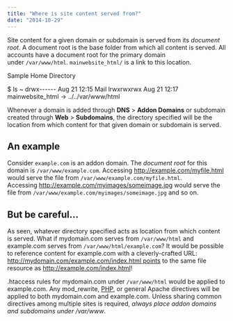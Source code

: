 ```yaml
---
title: "Where is site content served from?"
date: "2014-10-29"
---
```


Site content for a given domain or subdomain is served from its _document root_. A document root is the base folder from which all content is served. All accounts have a document root for the primary domain under `/var/www/html`. `mainwebsite_html/` is a link to this location.

Sample Home Directory

$ ls ~ drwx------ Aug 21 12:15 Mail lrwxrwxrwx Aug 21 12:17 mainwebsite\_html -> ../../var/www/html

Whenever a domain is added through **DNS** > **Addon Domains** or subdomain created through **Web** > **Subdomains**, the directory specified will be the location from which content for that given domain or subdomain is served.

## An example

Consider `example.com` is an addon domain. The _document root_ for this domain is `/var/www/example.com`. Accessing http://example.com/myfile.html would serve the file from `/var/www/example.com/myfile.html`. Accessing http://example.com/myimages/someimage.jpg would serve the file from `/var/www/example.com/myimages/someimage.jpg` and so on.

## But be careful...

As seen, whatever directory specified acts as location from which content is served. What if mydomain.com serves from `/var/www/html` and example.com serves from `/var/www/html/example.com`? It would be possible to reference content for example.com with a cleverly-crafted URL: http://mydomain.com/example.com/index.html points to the same file resource as http://example.com/index.html!

.htaccess rules for mydomain.com under `/var/www/html` would be applied to example.com. Any mod\_rewrite, [PHP](https://kb.apnscp.com/php/changing-php-settings/), or general Apache directives will be applied to both mydomain.com and example.com. Unless sharing common directives among multiple sites is required, _always place addon domains and subdomains under /var/www_.

